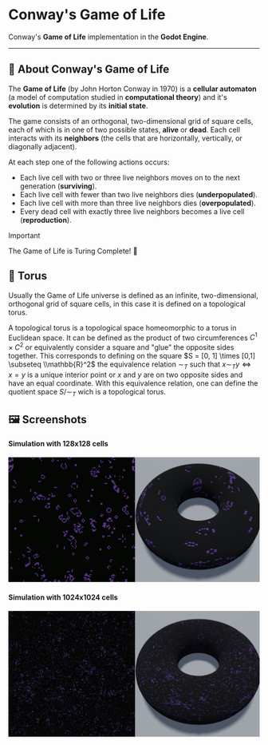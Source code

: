 # Conway's Game of Life

Conway's **Game of Life** implementation in the **Godot Engine**.

---

## 👾 About Conway's Game of Life
The **Game of Life** (by John Horton Conway in 1970) is a **cellular automaton** (a model of computation studied in **computational theory**) and it's **evolution** is determined by its **initial state**.

The game consists of an orthogonal, two-dimensional grid of square cells, each of which is in one of two possible states, **alive** or **dead**. 
Each cell interacts with its **neighbors** (the cells that are horizontally, vertically, or diagonally adjacent). 

At each step one of the following actions occurs:
  + Each live cell with two or three live neighbors moves on to the next generation (**surviving**).
  + Each live cell with fewer than two live neighbors dies (**underpopulated**).
  + Each live cell with more than three live neighbors dies (**overpopulated**).
  + Every dead cell with exactly three live neighbors becomes a live cell (**reproduction**).

> [!IMPORTANT]
> The Game of Life is Turing Complete! 🤩

## 🍩 Torus
Usually the Game of Life universe is defined as an infinite, two-dimensional, orthogonal grid of square cells, in this case it is defined on a topological torus.

A topological torus is a topological space homeomorphic to a torus in Euclidean space. It can be defined as the product of two circumferences $C^1 \times C^2$
or equivalently consider a square and "glue" the opposite sides together. This corresponds to defining on the square $S = [0, 1] \times [0,1] \subseteq \\mathbb{R}^2$
the equivalence relation $∼_T$ such that $x ∼_T y \Longleftrightarrow x = y$ is a unique interior point or $x$ and $y$ are on two opposite sides and have an equal coordinate. 
With this equivalence relation, one can define the quotient space $S / {∼_T}$ wich is a topological torus.

## 🖼️ Screenshots
#### Simulation with 128x128 cells
![screenshot 128 cells](./images/screenshots/screenshot-128.png)

#### Simulation with 1024x1024 cells
![screenshot 1024 cells](./images/screenshots/screenshot-1024.png)
